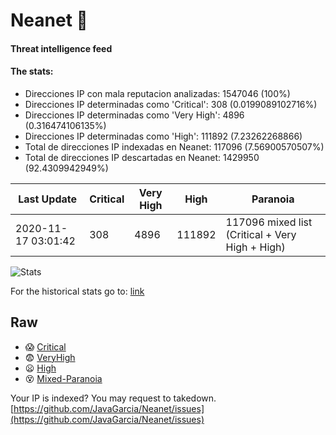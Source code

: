 # Neanet :hocho:
#### Threat intelligence feed
#### The stats:

- Direcciones IP con mala reputacion analizadas: 1547046 (100%)
- Direcciones IP determinadas como 'Critical':  308 (0.0199089102716%)
- Direcciones IP determinadas como 'Very High':  4896 (0.316474106135%)
- Direcciones IP determinadas como 'High':  111892 (7.23262268866)
- Total de direcciones IP indexadas en Neanet:  117096 (7.56900570507%)
- Total de direcciones IP descartadas en Neanet:  1429950 (92.4309942949%)

| Last Update | Critical | Very High | High | Paranoia |
| --- | --- | --- | --- | --- |
| 2020-11-17 03:01:42 | 308 | 4896 | 111892 | 117096 mixed list (Critical + Very High + High)|

![Stats](https://docs.google.com/spreadsheets/d/e/2PACX-1vSnaNMIXVabIpDJjufMlzH7poXnshF3mgd8Is1g9ytUEzVsP5my4Trn8f-xkoLLQ38xpL3HtmUexLo6/pubchart?oid=501124687&format=image)

For the historical stats go to: [link](/stats.csv)
## Raw
- :scream: [Critical](https://raw.githubusercontent.com/JavaGarcia/Neanet/master/blacklists/neanet_critical.txt)
- :fearful: [VeryHigh](https://raw.githubusercontent.com/JavaGarcia/Neanet/master/blacklists/neanet_veryHigh.txtt)
- :frowning: [High](https://raw.githubusercontent.com/JavaGarcia/Neanet/master/blacklists/neanet_high.txt)
- :dizzy_face: [Mixed-Paranoia](https://raw.githubusercontent.com/JavaGarcia/Neanet/master/blacklists/neanet_all.txt)


Your IP is indexed? You may request to takedown. [https://github.com/JavaGarcia/Neanet/issues](https://github.com/JavaGarcia/Neanet/issues)





















































































































































































































































































































































































































































































































































































































































































































































































































































































































































































































































































































































































































































































































































































































































































































































































































































































































































































































































































































































































































































































































































































































































































